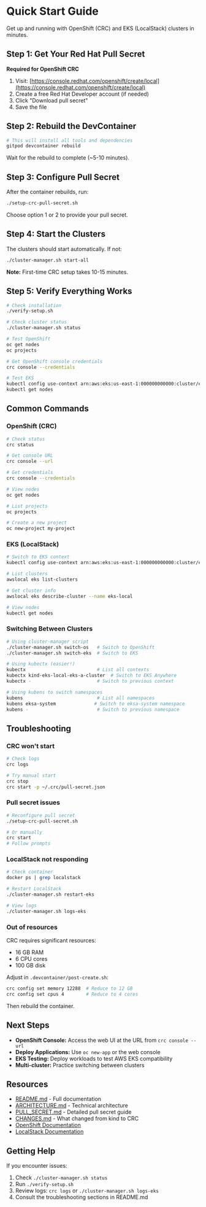 # Quick Start Guide

Get up and running with OpenShift (CRC) and EKS (LocalStack) clusters in minutes.

## Step 1: Get Your Red Hat Pull Secret

**Required for OpenShift CRC**

1. Visit: [https://console.redhat.com/openshift/create/local](https://console.redhat.com/openshift/create/local)
2. Create a free Red Hat Developer account (if needed)
3. Click "Download pull secret"
4. Save the file

## Step 2: Rebuild the DevContainer

```bash
# This will install all tools and dependencies
gitpod devcontainer rebuild
```

Wait for the rebuild to complete (~5-10 minutes).

## Step 3: Configure Pull Secret

After the container rebuilds, run:

```bash
./setup-crc-pull-secret.sh
```

Choose option 1 or 2 to provide your pull secret.

## Step 4: Start the Clusters

The clusters should start automatically. If not:

```bash
./cluster-manager.sh start-all
```

**Note:** First-time CRC setup takes 10-15 minutes.

## Step 5: Verify Everything Works

```bash
# Check installation
./verify-setup.sh

# Check cluster status
./cluster-manager.sh status

# Test OpenShift
oc get nodes
oc projects

# Get OpenShift console credentials
crc console --credentials

# Test EKS
kubectl config use-context arn:aws:eks:us-east-1:000000000000:cluster/eks-local
kubectl get nodes
```

## Common Commands

### OpenShift (CRC)

```bash
# Check status
crc status

# Get console URL
crc console --url

# Get credentials
crc console --credentials

# View nodes
oc get nodes

# List projects
oc projects

# Create a new project
oc new-project my-project
```

### EKS (LocalStack)

```bash
# Switch to EKS context
kubectl config use-context arn:aws:eks:us-east-1:000000000000:cluster/eks-local

# List clusters
awslocal eks list-clusters

# Get cluster info
awslocal eks describe-cluster --name eks-local

# View nodes
kubectl get nodes
```

### Switching Between Clusters

```bash
# Using cluster-manager script
./cluster-manager.sh switch-os   # Switch to OpenShift
./cluster-manager.sh switch-eks  # Switch to EKS

# Using kubectx (easier!)
kubectx                          # List all contexts
kubectx kind-eks-local-eks-a-cluster  # Switch to EKS Anywhere
kubectx -                        # Switch to previous context

# Using kubens to switch namespaces
kubens                           # List all namespaces
kubens eksa-system              # Switch to eksa-system namespace
kubens -                         # Switch to previous namespace
```

## Troubleshooting

### CRC won't start

```bash
# Check logs
crc logs

# Try manual start
crc stop
crc start -p ~/.crc/pull-secret.json
```

### Pull secret issues

```bash
# Reconfigure pull secret
./setup-crc-pull-secret.sh

# Or manually
crc start
# Follow prompts
```

### LocalStack not responding

```bash
# Check container
docker ps | grep localstack

# Restart LocalStack
./cluster-manager.sh restart-eks

# View logs
./cluster-manager.sh logs-eks
```

### Out of resources

CRC requires significant resources:
- 16 GB RAM
- 6 CPU cores
- 100 GB disk

Adjust in `.devcontainer/post-create.sh`:
```bash
crc config set memory 12288  # Reduce to 12 GB
crc config set cpus 4        # Reduce to 4 cores
```

Then rebuild the container.

## Next Steps

- **OpenShift Console:** Access the web UI at the URL from `crc console --url`
- **Deploy Applications:** Use `oc new-app` or the web console
- **EKS Testing:** Deploy workloads to test AWS EKS compatibility
- **Multi-cluster:** Practice switching between clusters

## Resources

- [README.md](README.md) - Full documentation
- [ARCHITECTURE.md](ARCHITECTURE.md) - Technical architecture
- [PULL_SECRET.md](PULL_SECRET.md) - Detailed pull secret guide
- [CHANGES.md](CHANGES.md) - What changed from kind to CRC
- [OpenShift Documentation](https://docs.openshift.com/)
- [LocalStack Documentation](https://docs.localstack.cloud/)

## Getting Help

If you encounter issues:

1. Check `./cluster-manager.sh status`
2. Run `./verify-setup.sh`
3. Review logs: `crc logs` or `./cluster-manager.sh logs-eks`
4. Consult the troubleshooting sections in README.md
